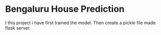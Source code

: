 # Bengaluru House Prediction
I this project i have first trained the model. Then create a pickle file made
flask server.

